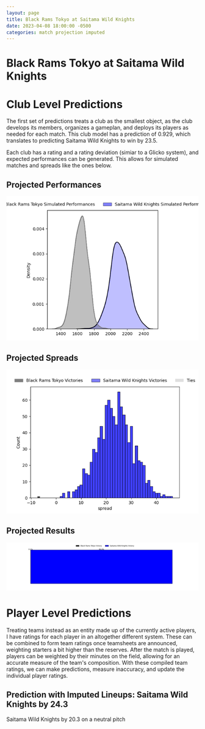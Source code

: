 ```yaml
---  
layout: page  
title: Black Rams Tokyo at Saitama Wild Knights  
date: 2023-04-08 18:00:00 -0500  
categories: match projection imputed  
---
```

# Black Rams Tokyo at Saitama Wild Knights

# Club Level Predictions


The first set of predictions treats a club as the smallest object, as the club develops its members, organizes a gameplan, and deploys its players as needed for each match. This club model has a prediction of 0.929, which translates to predicting Saitama Wild Knights to win by 23.5.

Each club has a rating and a rating deviation (simiar to a Glicko system), and expected performances can be generated. This allows for simulated matches and spreads like the ones below.
## Projected Performances


![Projected Performances](plots/performances_2023-04-08-SaitamaWildKnights-BlackRamsTokyo.png)
## Projected Spreads


![Projected Spreads](plots/spreads_2023-04-08-SaitamaWildKnights-BlackRamsTokyo.png)
## Projected Results


![Projected Results](plots/resultbar_2023-04-08-SaitamaWildKnights-BlackRamsTokyo.png)
# Player Level Predictions


Treating teams instead as an entity made up of the currently active players, I have ratings for each player in an altogether different system. These can be combined to form team ratings once teamsheets are announced, weighting starters a bit higher than the reserves. After the match is played, players can be weighted by their minutes on the field, allowing for an accurate measure of the team's composition. With these compiled team ratings, we can make predictions, measure inaccuracy, and update the individual player ratings.
## Prediction with Imputed Lineups: Saitama Wild Knights by 24.3


Saitama Wild Knights by 20.3 on a neutral pitch

